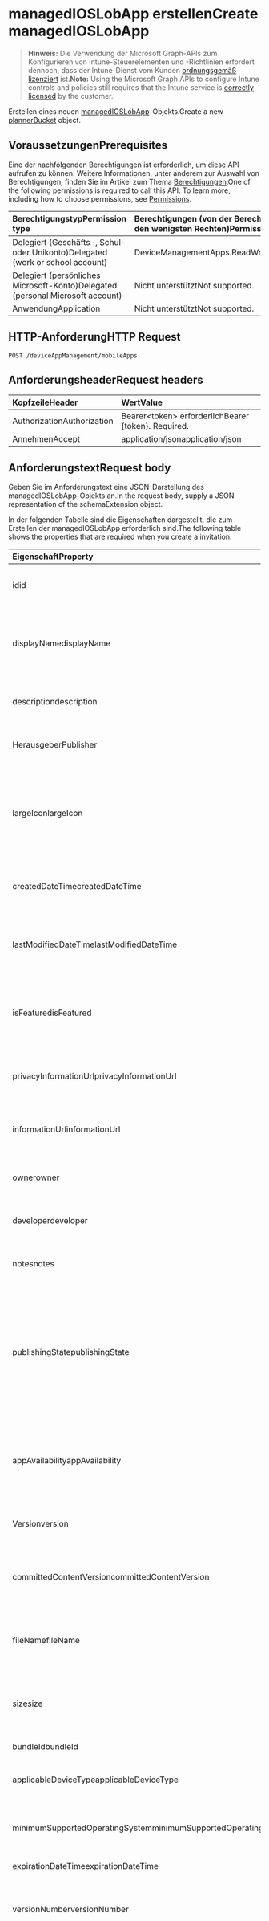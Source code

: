 # <a name="create-managedioslobapp"></a><span data-ttu-id="b6daf-101">managedIOSLobApp erstellen</span><span class="sxs-lookup"><span data-stu-id="b6daf-101">Create managedIOSLobApp</span></span>

> <span data-ttu-id="b6daf-102">**Hinweis:** Die Verwendung der Microsoft Graph-APIs zum Konfigurieren von Intune-Steuerelementen und -Richtlinien erfordert dennoch, dass der Intune-Dienst vom Kunden [ordnungsgemäß lizenziert](https://go.microsoft.com/fwlink/?linkid=839381) ist.</span><span class="sxs-lookup"><span data-stu-id="b6daf-102">**Note:** Using the Microsoft Graph APIs to configure Intune controls and policies still requires that the Intune service is [correctly licensed](https://go.microsoft.com/fwlink/?linkid=839381) by the customer.</span></span>

<span data-ttu-id="b6daf-103">Erstellen eines neuen [managedIOSLobApp](../resources/intune_apps_managedioslobapp.md)-Objekts.</span><span class="sxs-lookup"><span data-stu-id="b6daf-103">Create a new [plannerBucket](../resources/intune_apps_managedioslobapp.md) object.</span></span>
## <a name="prerequisites"></a><span data-ttu-id="b6daf-104">Voraussetzungen</span><span class="sxs-lookup"><span data-stu-id="b6daf-104">Prerequisites</span></span>
<span data-ttu-id="b6daf-p101">Eine der nachfolgenden Berechtigungen ist erforderlich, um diese API aufrufen zu können. Weitere Informationen, unter anderem zur Auswahl von Berechtigungen, finden Sie im Artikel zum Thema [Berechtigungen](../../../concepts/permissions_reference.md).</span><span class="sxs-lookup"><span data-stu-id="b6daf-p101">One of the following permissions is required to call this API. To learn more, including how to choose permissions, see [Permissions](../../../concepts/permissions_reference.md).</span></span>

|<span data-ttu-id="b6daf-107">Berechtigungstyp</span><span class="sxs-lookup"><span data-stu-id="b6daf-107">Permission type</span></span>|<span data-ttu-id="b6daf-108">Berechtigungen (von der Berechtigung mit den meisten Rechten zu der mit den wenigsten Rechten)</span><span class="sxs-lookup"><span data-stu-id="b6daf-108">Permissions (from least to most privileged)</span></span>|
|:---|:---|
|<span data-ttu-id="b6daf-109">Delegiert (Geschäfts-, Schul- oder Unikonto)</span><span class="sxs-lookup"><span data-stu-id="b6daf-109">Delegated (work or school account)</span></span>|<span data-ttu-id="b6daf-110">DeviceManagementApps.ReadWrite.All</span><span class="sxs-lookup"><span data-stu-id="b6daf-110">DeviceManagementApps.ReadWrite.All</span></span>|
|<span data-ttu-id="b6daf-111">Delegiert (persönliches Microsoft-Konto)</span><span class="sxs-lookup"><span data-stu-id="b6daf-111">Delegated (personal Microsoft account)</span></span>|<span data-ttu-id="b6daf-112">Nicht unterstützt</span><span class="sxs-lookup"><span data-stu-id="b6daf-112">Not supported.</span></span>|
|<span data-ttu-id="b6daf-113">Anwendung</span><span class="sxs-lookup"><span data-stu-id="b6daf-113">Application</span></span>|<span data-ttu-id="b6daf-114">Nicht unterstützt</span><span class="sxs-lookup"><span data-stu-id="b6daf-114">Not supported.</span></span>|

## <a name="http-request"></a><span data-ttu-id="b6daf-115">HTTP-Anforderung</span><span class="sxs-lookup"><span data-stu-id="b6daf-115">HTTP Request</span></span>
<!-- {
  "blockType": "ignored"
}
-->
``` http
POST /deviceAppManagement/mobileApps
```

## <a name="request-headers"></a><span data-ttu-id="b6daf-116">Anforderungsheader</span><span class="sxs-lookup"><span data-stu-id="b6daf-116">Request headers</span></span>
|<span data-ttu-id="b6daf-117">Kopfzeile</span><span class="sxs-lookup"><span data-stu-id="b6daf-117">Header</span></span>|<span data-ttu-id="b6daf-118">Wert</span><span class="sxs-lookup"><span data-stu-id="b6daf-118">Value</span></span>|
|:---|:---|
|<span data-ttu-id="b6daf-119">Authorization</span><span class="sxs-lookup"><span data-stu-id="b6daf-119">Authorization</span></span>|<span data-ttu-id="b6daf-120">Bearer&lt;token&gt; erforderlich</span><span class="sxs-lookup"><span data-stu-id="b6daf-120">Bearer {token}. Required.</span></span>|
|<span data-ttu-id="b6daf-121">Annehmen</span><span class="sxs-lookup"><span data-stu-id="b6daf-121">Accept</span></span>|<span data-ttu-id="b6daf-122">application/json</span><span class="sxs-lookup"><span data-stu-id="b6daf-122">application/json</span></span>|

## <a name="request-body"></a><span data-ttu-id="b6daf-123">Anforderungstext</span><span class="sxs-lookup"><span data-stu-id="b6daf-123">Request body</span></span>
<span data-ttu-id="b6daf-124">Geben Sie im Anforderungstext eine JSON-Darstellung des managedIOSLobApp-Objekts an.</span><span class="sxs-lookup"><span data-stu-id="b6daf-124">In the request body, supply a JSON representation of the schemaExtension object.</span></span>

<span data-ttu-id="b6daf-125">In der folgenden Tabelle sind die Eigenschaften dargestellt, die zum Erstellen der managedIOSLobApp erforderlich sind.</span><span class="sxs-lookup"><span data-stu-id="b6daf-125">The following table shows the properties that are required when you create a invitation.</span></span>

|<span data-ttu-id="b6daf-126">Eigenschaft</span><span class="sxs-lookup"><span data-stu-id="b6daf-126">Property</span></span>|<span data-ttu-id="b6daf-127">Typ</span><span class="sxs-lookup"><span data-stu-id="b6daf-127">Type</span></span>|<span data-ttu-id="b6daf-128">Beschreibung</span><span class="sxs-lookup"><span data-stu-id="b6daf-128">Description</span></span>|
|:---|:---|:---|
|<span data-ttu-id="b6daf-129">id</span><span class="sxs-lookup"><span data-stu-id="b6daf-129">id</span></span>|<span data-ttu-id="b6daf-130">Zeichenfolge</span><span class="sxs-lookup"><span data-stu-id="b6daf-130">String</span></span>|<span data-ttu-id="b6daf-131">Schlüssel der Entität.</span><span class="sxs-lookup"><span data-stu-id="b6daf-131">Key of the setting.</span></span> <span data-ttu-id="b6daf-132">Geerbt von [mobileApp](../resources/intune_apps_mobileapp.md).</span><span class="sxs-lookup"><span data-stu-id="b6daf-132">Inherited from [mobileApp](../resources/intune_apps_mobileapp.md)</span></span>|
|<span data-ttu-id="b6daf-133">displayName</span><span class="sxs-lookup"><span data-stu-id="b6daf-133">displayName</span></span>|<span data-ttu-id="b6daf-134">Zeichenfolge</span><span class="sxs-lookup"><span data-stu-id="b6daf-134">String</span></span>|<span data-ttu-id="b6daf-135">Der vom Administrator bereitgestellte oder importierte Titel der App.</span><span class="sxs-lookup"><span data-stu-id="b6daf-135">The admin provided or imported title of the app.</span></span> <span data-ttu-id="b6daf-136">Geerbt von [mobileApp](../resources/intune_apps_mobileapp.md).</span><span class="sxs-lookup"><span data-stu-id="b6daf-136">Inherited from [mobileApp](../resources/intune_apps_mobileapp.md)</span></span>|
|<span data-ttu-id="b6daf-137">description</span><span class="sxs-lookup"><span data-stu-id="b6daf-137">description</span></span>|<span data-ttu-id="b6daf-138">Zeichenfolge</span><span class="sxs-lookup"><span data-stu-id="b6daf-138">String</span></span>|<span data-ttu-id="b6daf-139">Beschreibung der App.</span><span class="sxs-lookup"><span data-stu-id="b6daf-139">The description of the app.</span></span> <span data-ttu-id="b6daf-140">Geerbt von [mobileApp](../resources/intune_apps_mobileapp.md).</span><span class="sxs-lookup"><span data-stu-id="b6daf-140">Inherited from [mobileApp](../resources/intune_apps_mobileapp.md)</span></span>|
|<span data-ttu-id="b6daf-141">Herausgeber</span><span class="sxs-lookup"><span data-stu-id="b6daf-141">Publisher</span></span>|<span data-ttu-id="b6daf-142">Zeichenfolge</span><span class="sxs-lookup"><span data-stu-id="b6daf-142">String</span></span>|<span data-ttu-id="b6daf-143">Der Herausgeber der App.</span><span class="sxs-lookup"><span data-stu-id="b6daf-143">The name of the app.</span></span> <span data-ttu-id="b6daf-144">Geerbt von [mobileApp](../resources/intune_apps_mobileapp.md).</span><span class="sxs-lookup"><span data-stu-id="b6daf-144">Inherited from [mobileApp](../resources/intune_apps_mobileapp.md)</span></span>|
|<span data-ttu-id="b6daf-145">largeIcon</span><span class="sxs-lookup"><span data-stu-id="b6daf-145">largeIcon</span></span>|[<span data-ttu-id="b6daf-146">mimeContent</span><span class="sxs-lookup"><span data-stu-id="b6daf-146">mimeContent</span></span>](../resources/intune_apps_mimecontent.md)|<span data-ttu-id="b6daf-147">Das große Symbol, das in den App-Details angezeigt und für den Upload des Symbols verwendet werden soll.</span><span class="sxs-lookup"><span data-stu-id="b6daf-147">The large icon, to be displayed in the app details and used for upload of the icon.</span></span> <span data-ttu-id="b6daf-148">Geerbt von [mobileApp](../resources/intune_apps_mobileapp.md).</span><span class="sxs-lookup"><span data-stu-id="b6daf-148">Inherited from [mobileApp](../resources/intune_apps_mobileapp.md)</span></span>|
|<span data-ttu-id="b6daf-149">createdDateTime</span><span class="sxs-lookup"><span data-stu-id="b6daf-149">createdDateTime</span></span>|<span data-ttu-id="b6daf-150">DateTimeOffset</span><span class="sxs-lookup"><span data-stu-id="b6daf-150">DateTimeOffset</span></span>|<span data-ttu-id="b6daf-151">Datum und Uhrzeit der Erstellung der App.</span><span class="sxs-lookup"><span data-stu-id="b6daf-151">The date and time the group was created.</span></span> <span data-ttu-id="b6daf-152">Geerbt von [mobileApp](../resources/intune_apps_mobileapp.md).</span><span class="sxs-lookup"><span data-stu-id="b6daf-152">Inherited from [mobileApp](../resources/intune_apps_mobileapp.md)</span></span>|
|<span data-ttu-id="b6daf-153">lastModifiedDateTime</span><span class="sxs-lookup"><span data-stu-id="b6daf-153">lastModifiedDateTime</span></span>|<span data-ttu-id="b6daf-154">DateTimeOffset</span><span class="sxs-lookup"><span data-stu-id="b6daf-154">DateTimeOffset</span></span>|<span data-ttu-id="b6daf-155">Datum und Uhrzeit der letzten Änderung der App.</span><span class="sxs-lookup"><span data-stu-id="b6daf-155">The date and time when the attachment was last modified.</span></span> <span data-ttu-id="b6daf-156">Geerbt von [mobileApp](../resources/intune_apps_mobileapp.md).</span><span class="sxs-lookup"><span data-stu-id="b6daf-156">Inherited from [mobileApp](../resources/intune_apps_mobileapp.md)</span></span>|
|<span data-ttu-id="b6daf-157">isFeatured</span><span class="sxs-lookup"><span data-stu-id="b6daf-157">isFeatured</span></span>|<span data-ttu-id="b6daf-158">Boolescher Wert</span><span class="sxs-lookup"><span data-stu-id="b6daf-158">Boolean</span></span>|<span data-ttu-id="b6daf-159">Wert, der angibt, ob die App vom Administrator als empfohlen markiert wurde. Geerbt von [mobileApp](../resources/intune_apps_mobileapp.md).</span><span class="sxs-lookup"><span data-stu-id="b6daf-159">The value indicating whether the app is marked as featured by the admin. Inherited from [mobileApp](../resources/intune_apps_mobileapp.md)</span></span>|
|<span data-ttu-id="b6daf-160">privacyInformationUrl</span><span class="sxs-lookup"><span data-stu-id="b6daf-160">privacyInformationUrl</span></span>|<span data-ttu-id="b6daf-161">Zeichenfolge</span><span class="sxs-lookup"><span data-stu-id="b6daf-161">String</span></span>|<span data-ttu-id="b6daf-162">URL zur Datenschutzerklärung</span><span class="sxs-lookup"><span data-stu-id="b6daf-162">The privacy statement Url.</span></span> <span data-ttu-id="b6daf-163">Geerbt von [mobileApp](../resources/intune_apps_mobileapp.md).</span><span class="sxs-lookup"><span data-stu-id="b6daf-163">Inherited from [mobileApp](../resources/intune_apps_mobileapp.md)</span></span>|
|<span data-ttu-id="b6daf-164">informationUrl</span><span class="sxs-lookup"><span data-stu-id="b6daf-164">informationUrl</span></span>|<span data-ttu-id="b6daf-165">Zeichenfolge</span><span class="sxs-lookup"><span data-stu-id="b6daf-165">String</span></span>|<span data-ttu-id="b6daf-166">URL zur Seite mit weiteren Informationen.</span><span class="sxs-lookup"><span data-stu-id="b6daf-166">The more information Url.</span></span> <span data-ttu-id="b6daf-167">Geerbt von [mobileApp](../resources/intune_apps_mobileapp.md).</span><span class="sxs-lookup"><span data-stu-id="b6daf-167">Inherited from [mobileApp](../resources/intune_apps_mobileapp.md)</span></span>|
|<span data-ttu-id="b6daf-168">owner</span><span class="sxs-lookup"><span data-stu-id="b6daf-168">owner</span></span>|<span data-ttu-id="b6daf-169">Zeichenfolge</span><span class="sxs-lookup"><span data-stu-id="b6daf-169">String</span></span>|<span data-ttu-id="b6daf-170">Der Besitzer der App.</span><span class="sxs-lookup"><span data-stu-id="b6daf-170">The owner of the app.</span></span> <span data-ttu-id="b6daf-171">Geerbt von [mobileApp](../resources/intune_apps_mobileapp.md).</span><span class="sxs-lookup"><span data-stu-id="b6daf-171">Inherited from [mobileApp](../resources/intune_apps_mobileapp.md)</span></span>|
|<span data-ttu-id="b6daf-172">developer</span><span class="sxs-lookup"><span data-stu-id="b6daf-172">developer</span></span>|<span data-ttu-id="b6daf-173">Zeichenfolge</span><span class="sxs-lookup"><span data-stu-id="b6daf-173">String</span></span>|<span data-ttu-id="b6daf-174">Der Entwickler der App.</span><span class="sxs-lookup"><span data-stu-id="b6daf-174">The name of the app.</span></span> <span data-ttu-id="b6daf-175">Geerbt von [mobileApp](../resources/intune_apps_mobileapp.md).</span><span class="sxs-lookup"><span data-stu-id="b6daf-175">Inherited from [mobileApp](../resources/intune_apps_mobileapp.md)</span></span>|
|<span data-ttu-id="b6daf-176">notes</span><span class="sxs-lookup"><span data-stu-id="b6daf-176">notes</span></span>|<span data-ttu-id="b6daf-177">Zeichenfolge</span><span class="sxs-lookup"><span data-stu-id="b6daf-177">String</span></span>|<span data-ttu-id="b6daf-178">Hinweise für die App.</span><span class="sxs-lookup"><span data-stu-id="b6daf-178">Notes for the app.</span></span> <span data-ttu-id="b6daf-179">Geerbt von [mobileApp](../resources/intune_apps_mobileapp.md).</span><span class="sxs-lookup"><span data-stu-id="b6daf-179">Inherited from [mobileApp](../resources/intune_apps_mobileapp.md)</span></span>|
|<span data-ttu-id="b6daf-180">publishingState</span><span class="sxs-lookup"><span data-stu-id="b6daf-180">publishingState</span></span>|<span data-ttu-id="b6daf-181">Zeichenfolge</span><span class="sxs-lookup"><span data-stu-id="b6daf-181">String</span></span>|<span data-ttu-id="b6daf-182">Der Veröffentlichungsstatus für die App.</span><span class="sxs-lookup"><span data-stu-id="b6daf-182">The publishing state for the app.</span></span> <span data-ttu-id="b6daf-183">Die App kann nicht zugewiesen werden, solange sie nicht veröffentlicht wurde.</span><span class="sxs-lookup"><span data-stu-id="b6daf-183">The app cannot be assigned unless the app is published.</span></span> <span data-ttu-id="b6daf-184">Geerbt von [mobileApp](../resources/intune_apps_mobileapp.md). Mögliche Werte sind: `notPublished`, `processing` und `published`.</span><span class="sxs-lookup"><span data-stu-id="b6daf-184">Inherited from [mobileApp](../resources/intune_apps_mobileapp.md) Possible values are: `notPublished`, `processing`, `published`.</span></span>|
|<span data-ttu-id="b6daf-185">appAvailability</span><span class="sxs-lookup"><span data-stu-id="b6daf-185">appAvailability</span></span>|<span data-ttu-id="b6daf-186">Zeichenfolge</span><span class="sxs-lookup"><span data-stu-id="b6daf-186">String</span></span>|<span data-ttu-id="b6daf-187">Die Verfügbarkeit der Anwendung.</span><span class="sxs-lookup"><span data-stu-id="b6daf-187">The Application's availability.</span></span> <span data-ttu-id="b6daf-188">Geerbt von [managedApp](../resources/intune_apps_managedapp.md). Mögliche Werte sind: `global`, `lineOfBusiness`.</span><span class="sxs-lookup"><span data-stu-id="b6daf-188">Inherited from [managedApp](../resources/intune_apps_managedapp.md) Possible values are: `global`, `lineOfBusiness`.</span></span>|
|<span data-ttu-id="b6daf-189">Version</span><span class="sxs-lookup"><span data-stu-id="b6daf-189">version</span></span>|<span data-ttu-id="b6daf-190">Zeichenfolge</span><span class="sxs-lookup"><span data-stu-id="b6daf-190">String</span></span>|<span data-ttu-id="b6daf-191">Die Version der Anwendung.</span><span class="sxs-lookup"><span data-stu-id="b6daf-191">The Application's version.</span></span> <span data-ttu-id="b6daf-192">Geerbt von [managedApp](../resources/intune_apps_managedapp.md)</span><span class="sxs-lookup"><span data-stu-id="b6daf-192">Inherited from [managedApp](../resources/intune_apps_managedapp.md)</span></span>|
|<span data-ttu-id="b6daf-193">committedContentVersion</span><span class="sxs-lookup"><span data-stu-id="b6daf-193">committedContentVersion</span></span>|<span data-ttu-id="b6daf-194">Zeichenfolge</span><span class="sxs-lookup"><span data-stu-id="b6daf-194">String</span></span>|<span data-ttu-id="b6daf-195">Die interne zugesicherte Inhaltsversion.</span><span class="sxs-lookup"><span data-stu-id="b6daf-195">The internal committed content version.</span></span> <span data-ttu-id="b6daf-196">Geerbt von [managedMobileLobApp](../resources/intune_apps_managedmobilelobapp.md).</span><span class="sxs-lookup"><span data-stu-id="b6daf-196">Inherited from [managedMobileLobApp](../resources/intune_apps_managedmobilelobapp.md)</span></span>|
|<span data-ttu-id="b6daf-197">fileName</span><span class="sxs-lookup"><span data-stu-id="b6daf-197">fileName</span></span>|<span data-ttu-id="b6daf-198">Zeichenfolge</span><span class="sxs-lookup"><span data-stu-id="b6daf-198">String</span></span>|<span data-ttu-id="b6daf-199">Name der Hauptdatei der Branchenanwendung.</span><span class="sxs-lookup"><span data-stu-id="b6daf-199">The name of the main Lob application file.</span></span> <span data-ttu-id="b6daf-200">Geerbt von [managedMobileLobApp](../resources/intune_apps_managedmobilelobapp.md).</span><span class="sxs-lookup"><span data-stu-id="b6daf-200">Inherited from [managedMobileLobApp](../resources/intune_apps_managedmobilelobapp.md)</span></span>|
|<span data-ttu-id="b6daf-201">size</span><span class="sxs-lookup"><span data-stu-id="b6daf-201">size</span></span>|<span data-ttu-id="b6daf-202">Int64</span><span class="sxs-lookup"><span data-stu-id="b6daf-202">Int64</span></span>|<span data-ttu-id="b6daf-203">Gesamtgröße einschließlich aller hochgeladenen Dateien.</span><span class="sxs-lookup"><span data-stu-id="b6daf-203">The total size, including all uploaded files.</span></span> <span data-ttu-id="b6daf-204">Geerbt von [managedMobileLobApp](../resources/intune_apps_managedmobilelobapp.md).</span><span class="sxs-lookup"><span data-stu-id="b6daf-204">Inherited from [managedMobileLobApp](../resources/intune_apps_managedmobilelobapp.md)</span></span>|
|<span data-ttu-id="b6daf-205">bundleId</span><span class="sxs-lookup"><span data-stu-id="b6daf-205">bundleId</span></span>|<span data-ttu-id="b6daf-206">Zeichenfolge</span><span class="sxs-lookup"><span data-stu-id="b6daf-206">String</span></span>|<span data-ttu-id="b6daf-207">Identitätsname</span><span class="sxs-lookup"><span data-stu-id="b6daf-207">The Identity Name.</span></span>|
|<span data-ttu-id="b6daf-208">applicableDeviceType</span><span class="sxs-lookup"><span data-stu-id="b6daf-208">applicableDeviceType</span></span>|[<span data-ttu-id="b6daf-209">iosDeviceType</span><span class="sxs-lookup"><span data-stu-id="b6daf-209">iosDeviceType</span></span>](../resources/intune_apps_iosdevicetype.md)|<span data-ttu-id="b6daf-210">Die iOS-Architektur, für die diese App ausgeführt werden kann.</span><span class="sxs-lookup"><span data-stu-id="b6daf-210">The iOS architecture for which this app can run on.</span></span>|
|<span data-ttu-id="b6daf-211">minimumSupportedOperatingSystem</span><span class="sxs-lookup"><span data-stu-id="b6daf-211">minimumSupportedOperatingSystem</span></span>|[<span data-ttu-id="b6daf-212">iosMinimumOperatingSystem</span><span class="sxs-lookup"><span data-stu-id="b6daf-212">iosMinimumOperatingSystem</span></span>](../resources/intune_apps_iosminimumoperatingsystem.md)|<span data-ttu-id="b6daf-213">Der Wert für die Mindestversion des verwendbaren Betriebssystems.</span><span class="sxs-lookup"><span data-stu-id="b6daf-213">The value for the minimum applicable operating system.</span></span>|
|<span data-ttu-id="b6daf-214">expirationDateTime</span><span class="sxs-lookup"><span data-stu-id="b6daf-214">expirationDateTime</span></span>|<span data-ttu-id="b6daf-215">DateTimeOffset</span><span class="sxs-lookup"><span data-stu-id="b6daf-215">DateTimeOffset</span></span>|<span data-ttu-id="b6daf-216">Das Ablaufdatum.</span><span class="sxs-lookup"><span data-stu-id="b6daf-216">: The expiration time for the subscription.</span></span>|
|<span data-ttu-id="b6daf-217">versionNumber</span><span class="sxs-lookup"><span data-stu-id="b6daf-217">versionNumber</span></span>|<span data-ttu-id="b6daf-218">Zeichenfolge</span><span class="sxs-lookup"><span data-stu-id="b6daf-218">String</span></span>|<span data-ttu-id="b6daf-219">Die Versionsnummer der verwalteten branchenspezifischen iOS-App.</span><span class="sxs-lookup"><span data-stu-id="b6daf-219">The version number of managed iOS Line of Business (LoB) app.</span></span>|
|<span data-ttu-id="b6daf-220">buildNumber</span><span class="sxs-lookup"><span data-stu-id="b6daf-220">buildNumber</span></span>|<span data-ttu-id="b6daf-221">Zeichenfolge</span><span class="sxs-lookup"><span data-stu-id="b6daf-221">String</span></span>|<span data-ttu-id="b6daf-222">Die Buildnummer der verwalteten branchenspezifischen iOS-App.</span><span class="sxs-lookup"><span data-stu-id="b6daf-222">The build number of managed iOS Line of Business (LoB) app.</span></span>|



## <a name="response"></a><span data-ttu-id="b6daf-223">Antwort</span><span class="sxs-lookup"><span data-stu-id="b6daf-223">Response</span></span>
<span data-ttu-id="b6daf-224">Wenn die Methode erfolgreich verläuft, werden der Antwortcode `201 Created` und das [managedIOSLobApp](../resources/intune_apps_managedioslobapp.md)-Objekt im Antworttext zurückgegeben.</span><span class="sxs-lookup"><span data-stu-id="b6daf-224">If successful, this method returns a `201 Created` response code and a [section](../resources/intune_apps_managedioslobapp.md) object in the response body.</span></span>

## <a name="example"></a><span data-ttu-id="b6daf-225">Beispiel</span><span class="sxs-lookup"><span data-stu-id="b6daf-225">Example</span></span>
### <a name="request"></a><span data-ttu-id="b6daf-226">Anforderung</span><span class="sxs-lookup"><span data-stu-id="b6daf-226">Request</span></span>
<span data-ttu-id="b6daf-227">Nachfolgend sehen Sie ein Beispiel der Anforderung.</span><span class="sxs-lookup"><span data-stu-id="b6daf-227">Here is an example of the request.</span></span>
``` http
POST https://graph.microsoft.com/v1.0/deviceAppManagement/mobileApps
Content-type: application/json
Content-length: 1331

{
  "@odata.type": "#microsoft.graph.managedIOSLobApp",
  "displayName": "Display Name value",
  "description": "Description value",
  "publisher": "Publisher value",
  "largeIcon": {
    "@odata.type": "microsoft.graph.mimeContent",
    "type": "Type value",
    "value": "dmFsdWU="
  },
  "lastModifiedDateTime": "2017-01-01T00:00:35.1329464-08:00",
  "isFeatured": true,
  "privacyInformationUrl": "https://example.com/privacyInformationUrl/",
  "informationUrl": "https://example.com/informationUrl/",
  "owner": "Owner value",
  "developer": "Developer value",
  "notes": "Notes value",
  "publishingState": "processing",
  "appAvailability": "lineOfBusiness",
  "version": "Version value",
  "committedContentVersion": "Committed Content Version value",
  "fileName": "File Name value",
  "size": 4,
  "bundleId": "Bundle Id value",
  "applicableDeviceType": {
    "@odata.type": "microsoft.graph.iosDeviceType",
    "iPad": true,
    "iPhoneAndIPod": true
  },
  "minimumSupportedOperatingSystem": {
    "@odata.type": "microsoft.graph.iosMinimumOperatingSystem",
    "v8_0": true,
    "v9_0": true,
    "v10_0": true,
    "v11_0": true
  },
  "expirationDateTime": "2016-12-31T23:57:57.2481234-08:00",
  "versionNumber": "Version Number value",
  "buildNumber": "Build Number value"
}
```

### <a name="response"></a><span data-ttu-id="b6daf-228">Antwort</span><span class="sxs-lookup"><span data-stu-id="b6daf-228">Response</span></span>
<span data-ttu-id="b6daf-p120">Nachfolgend sehen Sie ein Beispiel der Antwort. Hinweis: Das hier gezeigte Antwortobjekt ist möglicherweise aus Platzgründen abgeschnitten. Von einem tatsächlichen Aufruf werden alle Eigenschaften zurückgegeben.</span><span class="sxs-lookup"><span data-stu-id="b6daf-p120">Here is an example of the response. Note: The response object shown here may be truncated for brevity. All of the properties will be returned from an actual call.</span></span>
``` http
HTTP/1.1 201 Created
Content-Type: application/json
Content-Length: 1439

{
  "@odata.type": "#microsoft.graph.managedIOSLobApp",
  "id": "8f59792d-792d-8f59-2d79-598f2d79598f",
  "displayName": "Display Name value",
  "description": "Description value",
  "publisher": "Publisher value",
  "largeIcon": {
    "@odata.type": "microsoft.graph.mimeContent",
    "type": "Type value",
    "value": "dmFsdWU="
  },
  "createdDateTime": "2017-01-01T00:02:43.5775965-08:00",
  "lastModifiedDateTime": "2017-01-01T00:00:35.1329464-08:00",
  "isFeatured": true,
  "privacyInformationUrl": "https://example.com/privacyInformationUrl/",
  "informationUrl": "https://example.com/informationUrl/",
  "owner": "Owner value",
  "developer": "Developer value",
  "notes": "Notes value",
  "publishingState": "processing",
  "appAvailability": "lineOfBusiness",
  "version": "Version value",
  "committedContentVersion": "Committed Content Version value",
  "fileName": "File Name value",
  "size": 4,
  "bundleId": "Bundle Id value",
  "applicableDeviceType": {
    "@odata.type": "microsoft.graph.iosDeviceType",
    "iPad": true,
    "iPhoneAndIPod": true
  },
  "minimumSupportedOperatingSystem": {
    "@odata.type": "microsoft.graph.iosMinimumOperatingSystem",
    "v8_0": true,
    "v9_0": true,
    "v10_0": true,
    "v11_0": true
  },
  "expirationDateTime": "2016-12-31T23:57:57.2481234-08:00",
  "versionNumber": "Version Number value",
  "buildNumber": "Build Number value"
}
```



